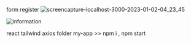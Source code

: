form register 
![screencapture-localhost-3000-2023-01-02-04_23_45](https://user-images.githubusercontent.com/50543112/210234514-ba540dbf-9c8d-4b61-bae4-c8b5dc72d27e.png)

![information](https://user-images.githubusercontent.com/50543112/210233444-9fe2bfb2-e7a5-4eaa-a2a1-e050ccc9f7d7.png)

react
tailwind
axios
folder my-app >> npm i , npm start
